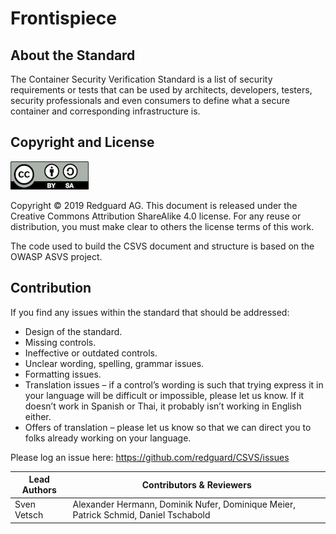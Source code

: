 # Frontispiece

## About the Standard

The Container Security Verification Standard is a list of security requirements or tests that can be used by architects, developers, testers, security professionals and even consumers to define what a secure container and corresponding infrastructure is.

## Copyright and License

![license](../images/license.png)

Copyright © 2019 Redguard AG. This document is released under the Creative Commons Attribution ShareAlike 4.0 license. For any reuse or distribution, you must make clear to others the license terms of this work.

The code used to build the CSVS document and structure is based on the OWASP ASVS project.

## Contribution

If you find any issues within the standard that should be addressed:

* Design of the standard.
* Missing controls.
* Ineffective or outdated controls.
* Unclear wording, spelling, grammar issues.
* Formatting issues.
* Translation issues – if a control’s wording is such that trying express it in your language will be difficult or impossible, please let us know. If it doesn’t work in Spanish or Thai, it probably isn’t working in English either.
* Offers of translation – please let us know so that we can direct you to folks already working on your language.

Please log an issue here: https://github.com/redguard/CSVS/issues

| Lead Authors | Contributors & Reviewers |
| --- | --- |
| Sven Vetsch | Alexander Hermann, Dominik Nufer, Dominique Meier, Patrick Schmid, Daniel Tschabold |
